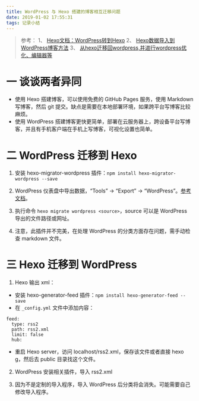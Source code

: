 ```yaml
---
title: WordPress 与 Hexo 搭建的博客相互迁移问题
date: 2019-01-02 17:55:31
tags: 记录小结
---
```

>参考：
1、 [Hexo文档：WordPress转到Hexo](https://hexo.io/zh-cn/docs/migration.html)
2、 [Hexo数据导入到WordPress博客方法](https://sobaigu.com/hexo-to-wordpress.html)
3、 [从hexo迁移回wordpress,并进行wordpress优化、编辑器等](http://www.lizenghai.com/archives/117.html)

# 一 谈谈两者异同
- 使用 Hexo 搭建博客，可以使用免费的 GitHub Pages 服务，使用 Markdown 写博客，然后 git 提交。缺点是需要在本地部署环境，如果跨平台写博客比较麻烦。
- 使用 WordPress 搭建博客更快更简单，部署在云服务器上，跨设备平台写博客，并且有手机客户端在手机上写博客，可视化设置也简单。

# 二 WordPress 迁移到 Hexo
1. 安装 hexo-migrator-wordpress 插件：`npm install hexo-migrator-wordpress --save`

2. WordPress 仪表盘中导出数据，“Tools” -> “Export” -> “WordPress”。[参考文档](https://en.support.wordpress.com/export/)。

3. 执行命令 `hexo migrate wordpress <source>`，source 可以是 WordPress 导出的文件路径或网址。

4. 注意，此插件并不完美，在处理 WordPress 的分类方面存在问题，需手动检查 markdown 文件。

# 三 Hexo 迁移到 WordPress
1. Hexo 输出 xml：
- 安装 hexo-generator-feed 插件：`npm install hexo-generator-feed --save`
- 在 `_config.yml` 文件中添加内容：
```
feed:
  type: rss2
  path: rss2.xml
  limit: false
  hub:
```
- 重启 Hexo server，访问 localhost/rss2.xml，保存该文件或者直接 hexo g，然后去 public 目录找这个文件。

2. WordPress 安装相关插件，导入 rss2.xml

3. 因为不是定制的导入程序，导入 WordPress 后分类将会消失。可能需要自己修改导入程序。